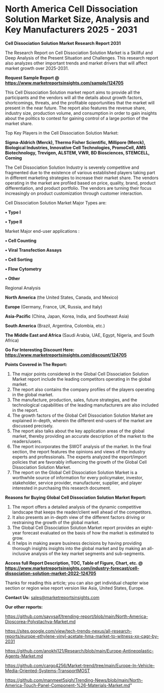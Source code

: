 # North America Cell Dissociation Solution Market Size, Analysis and Key Manufacturers 2025 - 2031

<strong>Cell Dissociation Solution Market Research Report 2031</strong>

The Research Report on Cell Dissociation Solution Market is a Skillful and Deep Analysis of the Present Situation and Challenges. This research report also analyzes other important trends and market drivers that will affect market growth over 2025-2031.

<strong>Request Sample Report @ <a href=https://www.marketreportsinsights.com/sample/124705>https://www.marketreportsinsights.com/sample/124705</a></strong>

This Cell Dissociation Solution market report aims to provide all the participants and the vendors will all the details about growth factors, shortcomings, threats, and the profitable opportunities that the market will present in the near future. The report also features the revenue share, industry size, production volume, and consumption in order to gain insights about the politics to contest for gaining control of a large portion of the market share.

Top Key Players in the Cell Dissociation Solution Market:

<strong>Sigma-Aldrich (Merck), Thermo Fisher Scientific, Millipore (Merck), Biological Industries, Innovative Cell Technologies, PromoCell, AMS Biotechnology, Trevigen, ALSTEM, VWR, BD Biosciences, STEMCELL, Corning</strong>

The Cell Dissociation Solution Industry is severely competitive and fragmented due to the existence of various established players taking part in different marketing strategies to increase their market share. The vendors operating in the market are profiled based on price, quality, brand, product differentiation, and product portfolio. The vendors are turning their focus increasingly on product customization through customer interaction.

Cell Dissociation Solution Market Major Types are:

<strong>• Type I

• Type II</strong>

Market Major end-user applications :

<strong>• Cell Counting

• Viral Transfection Assays

• Cell Sorting

• Flow Cytometry

• Other</strong>

Regional Analysis

</u><strong><b>North America</b></strong> (the United States, Canada, and Mexico)

<strong><b>Europe </b></strong>(Germany, France, UK, Russia, and Italy)

<strong><b>Asia-Pacific</b></strong> (China, Japan, Korea, India, and Southeast Asia)

<strong><b>South America</b></strong> (Brazil, Argentina, Colombia, etc.)

<strong><b>The Middle East and Africa</b></strong> (Saudi Arabia, UAE, Egypt, Nigeria, and South Africa)

<strong>Go For Interesting Discount Here: <a href=https://www.marketreportsinsights.com/discount/124705>https://www.marketreportsinsights.com/discount/124705</a></strong>

<strong>Points Covered in The Report:</strong>
<ol>
  <li>The major points considered in the Global Cell Dissociation Solution Market report include the leading competitors operating in the global market.</li>
  <li>The report also contains the company profiles of the players operating in the global market.</li>
  <li>The manufacture, production, sales, future strategies, and the technological capabilities of the leading manufacturers are also included in the report.</li>
  <li>The growth factors of the Global Cell Dissociation Solution Market are explained in-depth, wherein the different end-users of the market are discussed precisely.</li>
  <li>The report also talks about the key application areas of the global market, thereby providing an accurate description of the market to the readers/users.</li>
  <li>The report incorporates the SWOT analysis of the market. In the final section, the report features the opinions and views of the industry experts and professionals. The experts analyzed the export/import policies that are favorably influencing the growth of the Global Cell Dissociation Solution Market.</li>
  <li>The report on the Global Cell Dissociation Solution Market is a worthwhile source of information for every policymaker, investor, stakeholder, service provider, manufacturer, supplier, and player interested in purchasing this research document.</li>
</ol>
<strong>Reasons for Buying Global Cell Dissociation Solution Market Report:</strong>

<ol>
  <li>The report offers a detailed analysis of the dynamic competitive landscape that keeps the reader/client well ahead of the competitors.</li>
  <li>It also presents an in-depth view of the different factors driving or restraining the growth of the global market.</li>
  <li>The Global Cell Dissociation Solution Market report provides an eight-year forecast evaluated on the basis of how the market is estimated to grow.</li>
  <li>It helps in making aware business decisions by having providing thorough insights insights into the global market and by making an all-inclusive analysis of the key market segments and sub-segments.</li>
</ol>
<strong>Access full Report Description, TOC, Table of Figure, Chart, etc. @ <a href=https://www.marketreportsinsights.com/industry-forecast/cell-dissociation-solution-market-2022-124705>https://www.marketreportsinsights.com/industry-forecast/cell-dissociation-solution-market-2022-124705</a></strong>


Thanks for reading this article; you can also get individual chapter wise section or region wise report version like Asia, United States, Europe.

<strong>Contact Us:</strong>
sales@marketreportsinsights.com

<strong>Our other reports:</strong>

<a href=https://github.com/sayysaif/trending-report/blob/main/North-America-Dioscorea-Polystachya-Market.md>https://github.com/sayysaif/trending-report/blob/main/North-America-Dioscorea-Polystachya-Market.md</a>

<a href=https://sites.google.com/view/tech-trends-nexus/all-research-reports/europe-ethylene-vinyl-acetate-hma-market-to-witness-xx-cagr-by-2031>https://sites.google.com/view/tech-trends-nexus/all-research-reports/europe-ethylene-vinyl-acetate-hma-market-to-witness-xx-cagr-by-2031</a>

<a href=https://github.com/anokhi121/Research/blob/main/Europe-Antineoplastic-Agents-Market.md>https://github.com/anokhi121/Research/blob/main/Europe-Antineoplastic-Agents-Market.md</a>

<a href=https://github.com/cargo4256/Market-trend/tree/main/Europe-In-Vehicle-Media-Oriented-Systems-TransportMOST>https://github.com/cargo4256/Market-trend/tree/main/Europe-In-Vehicle-Media-Oriented-Systems-TransportMOST</a>

<a href=https://github.com/manmeet5sigh/Trending-News/blob/main/North-America-Touch-Panel-Component-%26-Materials-Market.md>https://github.com/manmeet5sigh/Trending-News/blob/main/North-America-Touch-Panel-Component-%26-Materials-Market.md</a>"
